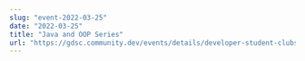 ```yaml
---
slug: "event-2022-03-25"
date: "2022-03-25"
title: "Java and OOP Series"
url: "https://gdsc.community.dev/events/details/developer-student-clubs-sheridan-college-trafalgar-road-campus-oakville-presents-java-oop-series/"
---
```

